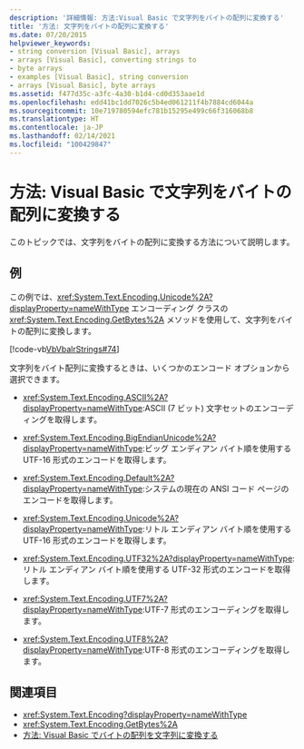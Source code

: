 ```yaml
---
description: '詳細情報: 方法:Visual Basic で文字列をバイトの配列に変換する'
title: '方法: 文字列をバイトの配列に変換する'
ms.date: 07/20/2015
helpviewer_keywords:
- string conversion [Visual Basic], arrays
- arrays [Visual Basic], converting strings to
- byte arrays
- examples [Visual Basic], string conversion
- arrays [Visual Basic], byte arrays
ms.assetid: f477d35c-a3fc-4a30-b1d4-cd0d353aae1d
ms.openlocfilehash: edd41bc1dd7026c5b4ed061211f4b7884cd6044a
ms.sourcegitcommit: 10e719780594efc781b15295e499c66f316068b8
ms.translationtype: HT
ms.contentlocale: ja-JP
ms.lasthandoff: 02/14/2021
ms.locfileid: "100429847"
---
```

# <a name="how-to-convert-strings-into-an-array-of-bytes-in-visual-basic"></a>方法: Visual Basic で文字列をバイトの配列に変換する

このトピックでは、文字列をバイトの配列に変換する方法について説明します。  
  
## <a name="example"></a>例  

 この例では、<xref:System.Text.Encoding.Unicode%2A?displayProperty=nameWithType> エンコーディング クラスの <xref:System.Text.Encoding.GetBytes%2A> メソッドを使用して、文字列をバイトの配列に変換します。  
  
 [!code-vb[VbVbalrStrings#74](~/samples/snippets/visualbasic/VS_Snippets_VBCSharp/VbVbalrStrings/VB/Class2.vb#74)]  
  
 文字列をバイト配列に変換するときは、いくつかのエンコード オプションから選択できます。  
  
- <xref:System.Text.Encoding.ASCII%2A?displayProperty=nameWithType>:ASCII (7 ビット) 文字セットのエンコーディングを取得します。  
  
- <xref:System.Text.Encoding.BigEndianUnicode%2A?displayProperty=nameWithType>:ビッグ エンディアン バイト順を使用する UTF-16 形式のエンコードを取得します。  
  
- <xref:System.Text.Encoding.Default%2A?displayProperty=nameWithType>:システムの現在の ANSI コード ページのエンコードを取得します。  
  
- <xref:System.Text.Encoding.Unicode%2A?displayProperty=nameWithType>:リトル エンディアン バイト順を使用する UTF-16 形式のエンコードを取得します。  
  
- <xref:System.Text.Encoding.UTF32%2A?displayProperty=nameWithType>:リトル エンディアン バイト順を使用する UTF-32 形式のエンコードを取得します。  
  
- <xref:System.Text.Encoding.UTF7%2A?displayProperty=nameWithType>:UTF-7 形式のエンコーディングを取得します。  
  
- <xref:System.Text.Encoding.UTF8%2A?displayProperty=nameWithType>:UTF-8 形式のエンコーディングを取得します。  
  
## <a name="see-also"></a>関連項目

- <xref:System.Text.Encoding?displayProperty=nameWithType>
- <xref:System.Text.Encoding.GetBytes%2A>
- [方法: Visual Basic でバイトの配列を文字列に変換する](how-to-convert-an-array-of-bytes-into-a-string.md)

